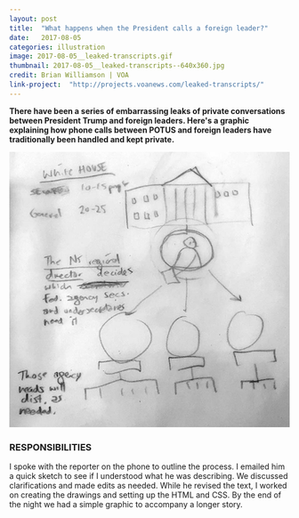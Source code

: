 ```yaml
---
layout: post
title:  "What happens when the President calls a foreign leader?"
date:   2017-08-05
categories: illustration
image: 2017-08-05__leaked-transcripts.gif
thumbnail: 2017-08-05__leaked-transcripts--640x360.jpg
credit: Brian Williamson | VOA
link-project:  "http://projects.voanews.com/leaked-transcripts/"
---
```


**There have been a series of embarrassing leaks of private conversations between President Trump and foreign leaders. Here's a graphic explaining how phone calls between POTUS and foreign leaders have traditionally been handled and kept private.**

<a href="{{ page.link-project }}"><img src="/img/2017-08-05__leaked-transcript__sketch2.jpg" alt="pencil sketch of a diagram showing a person in the White House passing information down to federal agencies." class="vj__half-column" /></a>

### RESPONSIBILITIES

I spoke with the reporter on the phone to outline the process. I emailed him a quick sketch to see if I understood what he was describing. We discussed clarifications and made edits as needed. While he revised the text, I worked on creating the drawings and setting up the HTML and CSS. By the end of the night we had a simple graphic to accompany a longer story. 
